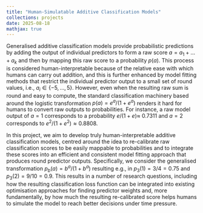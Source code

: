 ```yaml
---
title: "Human-Simulatable Additive Classification Models"
collections: projects
date: 2025-08-18
mathjax: true
---
```


Generalised additive classification models provide probabilistic predictions by adding the output of individual predictors to form a raw score $a=a_1+\dots+a_k$ and then by mapping this raw score to a probability $p(a)$. This process is considered human-interpretable because of the relative ease with which humans can carry out addition, and this is further enhanced by model fitting methods that restrict the individual predictor output to a small set of round values, i.e., $a_i \in \{-5, \dots, 5\}$. However, even when the resulting raw sum is round and easy to compute, the standard classification machinery based around the logistic transformation $p(a)=e^a/(1+e^a)$ renders it hard for humans to convert raw outputs to probabilities. For instance, a raw model output of $a=1$ corresponds to a probability $e/(1+e) \approx$ 0.7311 and $a=2$ corresponds to $e^2/(1+e^2)\approx 0.8808$.

In this project, we aim to develop truly human-interpretable additive classification models, centred around the idea to re-calibrate raw classification scores to be easily mappable to probabilities and to integrate these scores into an efficient and consistent model fitting approach that produces round predictor outputs. Specifically, we consider the generalised transformation $p_b(a)=b^a/(1+b^a)$ resulting e.g., in $p_3(1) = 3/4 = 0.75$ and $p_3(2) = 9/10=0.9$. This results in a number of research questions, including how the resulting classification loss function can be integrated into existing optimisation approaches for finding predictor weights and, more fundamentally, by how much the resulting re-calibrated score helps humans to simulate the model to reach better decisions under time pressure.

